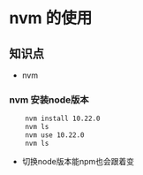 nvm 的使用
===========

## 知识点

* nvm

### nvm 安装node版本
~~~ bash
    nvm install 10.22.0
    nvm ls 
    nvm use 10.22.0
    nvm ls
~~~  

* 切换node版本能npm也会跟着变